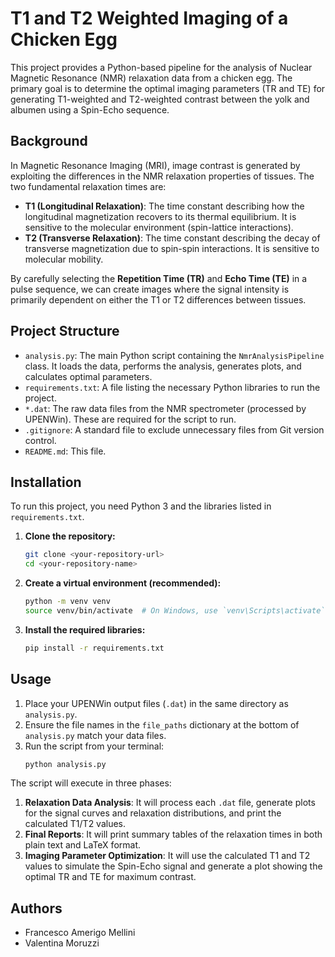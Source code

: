 # T1 and T2 Weighted Imaging of a Chicken Egg

This project provides a Python-based pipeline for the analysis of Nuclear Magnetic Resonance (NMR) relaxation data from a chicken egg. The primary goal is to determine the optimal imaging parameters (TR and TE) for generating T1-weighted and T2-weighted contrast between the yolk and albumen using a Spin-Echo sequence.

## Background

In Magnetic Resonance Imaging (MRI), image contrast is generated by exploiting the differences in the NMR relaxation properties of tissues. The two fundamental relaxation times are:
- **T1 (Longitudinal Relaxation)**: The time constant describing how the longitudinal magnetization recovers to its thermal equilibrium. It is sensitive to the molecular environment (spin-lattice interactions).
- **T2 (Transverse Relaxation)**: The time constant describing the decay of transverse magnetization due to spin-spin interactions. It is sensitive to molecular mobility.

By carefully selecting the **Repetition Time (TR)** and **Echo Time (TE)** in a pulse sequence, we can create images where the signal intensity is primarily dependent on either the T1 or T2 differences between tissues.

## Project Structure

- `analysis.py`: The main Python script containing the `NmrAnalysisPipeline` class. It loads the data, performs the analysis, generates plots, and calculates optimal parameters.
- `requirements.txt`: A file listing the necessary Python libraries to run the project.
- `*.dat`: The raw data files from the NMR spectrometer (processed by UPENWin). These are required for the script to run.
- `.gitignore`: A standard file to exclude unnecessary files from Git version control.
- `README.md`: This file.

## Installation

To run this project, you need Python 3 and the libraries listed in `requirements.txt`.

1.  **Clone the repository:**
    ```bash
    git clone <your-repository-url>
    cd <your-repository-name>
    ```

2.  **Create a virtual environment (recommended):**
    ```bash
    python -m venv venv
    source venv/bin/activate  # On Windows, use `venv\Scripts\activate`
    ```

3.  **Install the required libraries:**
    ```bash
    pip install -r requirements.txt
    ```

## Usage

1.  Place your UPENWin output files (`.dat`) in the same directory as `analysis.py`.
2.  Ensure the file names in the `file_paths` dictionary at the bottom of `analysis.py` match your data files.
3.  Run the script from your terminal:
    ```bash
    python analysis.py
    ```

The script will execute in three phases:
1.  **Relaxation Data Analysis**: It will process each `.dat` file, generate plots for the signal curves and relaxation distributions, and print the calculated T1/T2 values.
2.  **Final Reports**: It will print summary tables of the relaxation times in both plain text and LaTeX format.
3.  **Imaging Parameter Optimization**: It will use the calculated T1 and T2 values to simulate the Spin-Echo signal and generate a plot showing the optimal TR and TE for maximum contrast.

## Authors

- Francesco Amerigo Mellini
- Valentina Moruzzi
